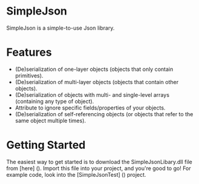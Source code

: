 # SimpleJson
SimpleJson is a simple-to-use Json library.

# Features
  * (De)serialization of one-layer objects (objects that only contain primitives).
  * (De)serialization of multi-layer objects (objects that contain other objects).
  * (De)serialization of objects with multi- and single-level arrays (containing any type of object).
  * Attribute to ignore specific fields/properties of your objects. 
  * (De)serialization of self-referencing objects (or objects that refer to the same object multiple times).
  
# Getting Started
The easiest way to get started is to download the SimpleJsonLibary.dll file from [here] (). 
Import this file into your project, and you're good to go!
For example code, look into the [SimpleJsonTest] () project. 
